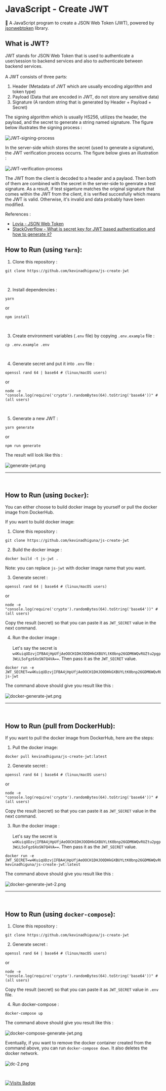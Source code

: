 # JavaScript - Create JWT

🔑 A JavaScript program to create a JSON Web Token (JWT), powered by [jsonwebtoken](https://github.com/auth0/node-jsonwebtoken) library.

## What is JWT?

JWT stands for JSON Web Token that is used to authenticate a user/session to backend services and also to authenticate between backend services.
<br/>
<br/>
A JWT consists of three parts:
1) Header (Metadata of JWT which are usually encoding algorithm and token type)
2) Payload (Data that are encoded in JWT, do not store any sensitive data)
3) Signature (A random string that is generated by Header + Payload + Secret)

The signing algorithm which is usually HS256, utilizes the header, the payload, and the secret to generate a string named signature. The figure below illustrates the signing process :
<br/>
<br/>
![JWT-signing-process](https://user-images.githubusercontent.com/43397636/131616759-9b8671b3-bdb6-4cb0-a77d-f7c31770e5e0.png)

In the server-side which stores the secret (used to generate a signature), the JWT verification process occurrs. The figure below gives an illustration :
<br/>
<br/>
![JWT-verification-process](https://user-images.githubusercontent.com/43397636/131617109-7973a771-7045-4419-ae7e-300d986baa20.png)

The JWT from the client is decoded to a header and a paylaod. Then both of them are combined with the secret in the server-side to geenrate a test signature. As a result, if test siganture matches the original signature that comes within the JWT from the client, it is verified succesfully which means the JWT is valid. Otherwise, it's invalid and data probably have been modified.

References :
- [Lovia - JSON Web Token](https://about.lovia.life/docs/engineering/lovia-system-architecture/jwt/)
- [StackOverflow - What is secret key for JWT based authentication and how to generate it?](https://stackoverflow.com/questions/31309759/what-is-secret-key-for-jwt-based-authentication-and-how-to-generate-it)

## How to Run (using `Yarn`):

1) Clone this repository : <br/>
```
git clone https://github.com/kevinadhiguna/js-create-jwt
```
<br/>

2) Install dependencies : <br/>
```
yarn
```
or
```
npm install
```
<br/>

3) Create environment variables (`.env` file) by copying `.env.example` file :
```
cp .env.example .env
```
<br/>

4) Generate secret and put it into `.env` file :
```
openssl rand 64 | base64 # (linux/macOS users)
```
or
```
node -e "console.log(require('crypto').randomBytes(64).toString('base64'))" # (all users)
```

<br/>

5) Generate a new JWT : <br/>
```
yarn generate
```
or
```
npm run generate
```

The result will look like this : <br/><br/>
<img src="https://s9.gifyu.com/images/generate-jwt.png" alt="generate-jwt.png" border="0" />

<hr/>
<br/>

## How to Run (using `Docker`):

You can either choose to build docker image by yourself or pull the docker image from DockerHub.

If you want to build docker image:
1) Clone this repository : <br/>
```
git clone https://github.com/kevinadhiguna/js-create-jwt
```

2) Build the docker image : <br/>
```
docker build -t js-jwt .
```

Note: you can replace `js-jwt` with docker image name that you want.

3) Generate secret : <br/>
```
openssl rand 64 | base64 # (linux/macOS users)
```
or
```
node -e "console.log(require('crypto').randomBytes(64).toString('base64'))" # (all users)
```

Copy the result (secret) so that you can paste it as `JWT_SECRET` value in the next command.

4) Run the docker image : <br/><br/>
Let's say the secret is `w4KuiqUDzvjIFBA4jHpUfjAeOOCH1DHJOODHkGXBUYLtK0bnp26GDM6WQvRUZtu2pgp3WiL5oFgz6XoSN7Q4VA==`. Then pass it as the `JWT_SECRET` value.
```
docker run -e JWT_SECRET=w4KuiqUDzvjIFBA4jHpUfjAeOOCH1DHJOODHkGXBUYLtK0bnp26GDM6WQvRUZtu2pgp3WiL5oFgz6XoSN7Q4VA== js-jwt
```

The command above should give you result like this : <br/><br/>
<img src="https://s9.gifyu.com/images/docker-generate-jwt.png" alt="docker-generate-jwt.png" border="0" />

<hr/>
<br/>

## How to Run (pull from DockerHub):

If you want to pull the docker image from DockerHub, here are the steps:
1) Pull the docker image:<br/>
```
docker pull kevinadhiguna/js-create-jwt:latest
```

2) Generate secret : <br/>
```
openssl rand 64 | base64 # (linux/macOS users)
```
or
```
node -e "console.log(require('crypto').randomBytes(64).toString('base64'))" # (all users)
```

Copy the result (secret) so that you can paste it as `JWT_SECRET` value in the next command.

3) Run the docker image : <br/><br/>
Let's say the secret is `w4KuiqUDzvjIFBA4jHpUfjAeOOCH1DHJOODHkGXBUYLtK0bnp26GDM6WQvRUZtu2pgp3WiL5oFgz6XoSN7Q4VA==`. Then pass it as the `JWT_SECRET` value.
```
docker run -e JWT_SECRET=w4KuiqUDzvjIFBA4jHpUfjAeOOCH1DHJOODHkGXBUYLtK0bnp26GDM6WQvRUZtu2pgp3WiL5oFgz6XoSN7Q4VA== kevinadhiguna/js-create-jwt:latest
```

The command above should give you result like this : <br/><br/>
<img src="https://s9.gifyu.com/images/docker-generate-jwt-2.png" alt="docker-generate-jwt-2.png" border="0" />

<hr/>
<br/>

## How to Run (using `docker-compose`):

1) Clone this repository : <br/>
```
git clone https://github.com/kevinadhiguna/js-create-jwt
```

2) Generate secret : <br/>
```
openssl rand 64 | base64 # (linux/macOS users)
```
or
```
node -e "console.log(require('crypto').randomBytes(64).toString('base64'))" # (all users)
```

Copy the result (secret) so that you can paste it as `JWT_SECRET` value in `.env` file.

4) Run docker-compose : <br/>
```
docker-compose up
```

The command above should give you result like this : <br/><br/>
<img src="https://s9.gifyu.com/images/dc.png" alt="docker-compose-generate-jwt.png" border="0" />

Eventually, if you want to remove the docker container created from the command above, you can run `docker-compose down`. It also deletes the docker network. <br/><br/>
<img src="https://s9.gifyu.com/images/dc-2.png" alt="dc-2.png" border="0" />

<br/>

[![Visits Badge](https://badges.pufler.dev/visits/kevinadhiguna/js-create-jwt)](https://github.com/kevinadhiguna)
